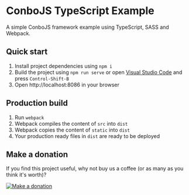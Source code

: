 ConboJS TypeScript Example
==========================

A simple ConboJS framework example using TypeScript, SASS and Webpack.

Quick start
-----------

1. Install project dependencies using `npm i`
1. Build the project using `npm run serve` or open [Visual Studio Code](https://code.visualstudio.com/) and press `Control-Shift-B`
1. Open http://localhost:8086 in your browser

Production build
----------------

1. Run `webpack`
1. Webpack compiles the content of `src` into `dist`
1. Webpack copies the content of `static` into `dist`
1. Your production ready files in `dist` are ready to be deployed

Make a donation
---------------

If you find this project useful, why not buy us a coffee (or as many as you think it's worth)?

[![Make a donation](https://www.paypalobjects.com/en_US/GB/i/btn/btn_donateCC_LG.gif)](http://bit.ly/2ZETuma)
